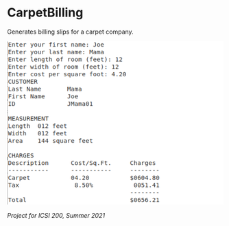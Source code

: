 # CarpetBilling
Generates billing slips for a carpet company.

![alt text](https://github.com/nxrada/CarpetBilling/blob/main/CarpetBilling.png)

*Project for ICSI 200, Summer 2021*
